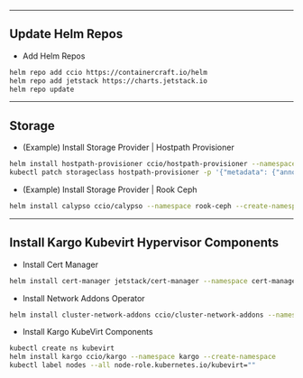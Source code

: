 -------------------------------------------------
## Update Helm Repos  

  - Add Helm Repos
```sh
helm repo add ccio https://containercraft.io/helm
helm repo add jetstack https://charts.jetstack.io
helm repo update
```

-------------------------------------------------
## Storage    

  - (Example) Install Storage Provider | Hostpath Provisioner
```sh
helm install hostpath-provisioner ccio/hostpath-provisioner --namespace hostpath-provisioner --create-namespace
kubectl patch storageclass hostpath-provisioner -p '{"metadata": {"annotations":{"storageclass.kubernetes.io/is-default-class":"true"}}}'
```

  - (Example) Install Storage Provider | Rook Ceph
```sh
helm install calypso ccio/calypso --namespace rook-ceph --create-namespace
```

-------------------------------------------------
## Install Kargo Kubevirt Hypervisor Components    

  - Install Cert Manager
```sh
helm install cert-manager jetstack/cert-manager --namespace cert-manager --create-namespace --set installCRDs=true
```
  - Install Network Addons Operator
```sh
helm install cluster-network-addons ccio/cluster-network-addons --namespace cluster-network-addons --create-namespace
```
  - Install Kargo KubeVirt Components
```sh
kubectl create ns kubevirt
helm install kargo ccio/kargo --namespace kargo --create-namespace
kubectl label nodes --all node-role.kubernetes.io/kubevirt=""
```


